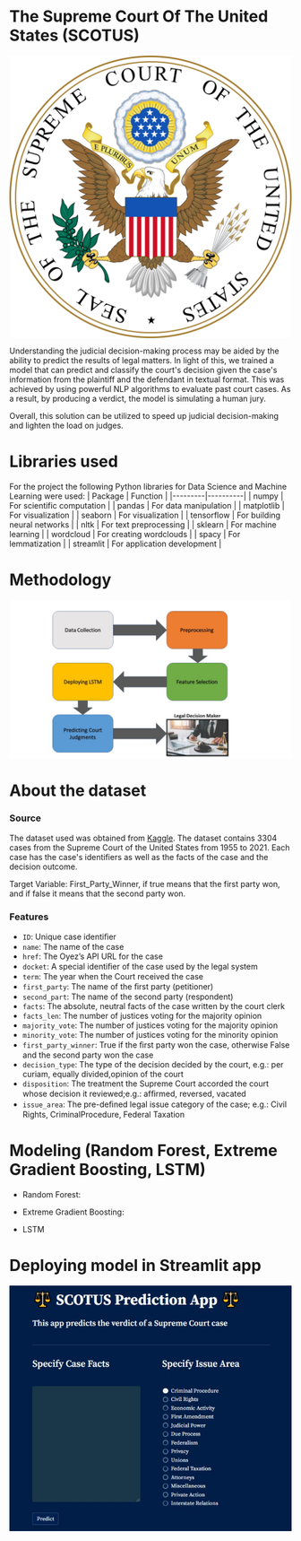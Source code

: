 # The Supreme Court Of The United States (SCOTUS)

<img src="images/scotus_seal.png" alt="scotus image" style="display: block; margin-left: auto; margin-right: auto"/>

Understanding the judicial decision-making process may be aided by the ability to predict the results of legal matters. In light of this, we trained a model that can predict and classify the court's decision given the case's information from the plaintiff and the defendant in textual format. This was achieved by using powerful NLP algorithms to evaluate past court cases. As a result, by producing a verdict, the model is simulating a human jury. 

Overall, this solution can be utilized to speed up judicial decision-making and lighten the load on judges.

# Libraries used

For the project the following Python libraries for Data Science and Machine Learning were used:
| Package | Function |
|---------|----------|
| numpy | For scientific computation |
| pandas | For data manipulation |
| matplotlib | For visualization |
| seaborn | For visualization |
| tensorflow | For building neural networks |
| nltk | For text preprocessing |
| sklearn | For machine learning |
| wordcloud | For creating wordclouds |
| spacy | For lemmatization |
| streamlit | For application development |

# Methodology

<img src="images/methodology.jpg" alt="framework" style="display: block; margin-left: auto; margin-right: auto"/>

# About the dataset

### Source

The dataset used was obtained from [Kaggle](https://www.kaggle.com/datasets/deepcontractor/supreme-court-judgment-prediction).
The dataset contains 3304 cases from the Supreme Court of the United States from 1955 to 2021. Each case has the case's identifiers as well as the facts of the case and the decision outcome.

Target Variable: First_Party_Winner, if true means that the first party won, and if false it means that the second party won.

### Features

- `ID`: Unique case identiﬁer 
- `name`: The name of the case
- `href`: The Oyez’s API URL for the case 
- `docket`: A special identiﬁer of the case used by the legal system
- `term`: The year when the Court received the case
- `first_party`: The name of the ﬁrst party (petitioner)
- `second_part`: The name of the second party (respondent)
- `facts`: The absolute, neutral facts of the case written by the court clerk
- `facts_len`: The number of justices voting for the majority opinion
- `majority_vote`: The number of justices voting for the majority opinion
- `minority_vote`: The number of justices voting for the minority opinion
- `first_party_winner`: True if the ﬁrst party won the case, otherwise False and the second party won the case
- `decision_type`: The type of the decision decided by the court, e.g.: per curiam, equally divided,opinion of the court
- `disposition`: The treatment the Supreme Court accorded the court whose decision it reviewed;e.g.: afﬁrmed, reversed, vacated
- `issue_area`: The pre-deﬁned legal issue category of the case; e.g.: Civil Rights, CriminalProcedure, Federal Taxation

# Modeling (Random Forest, Extreme Gradient Boosting, LSTM)

- Random Forest:

- Extreme Gradient Boosting:

- LSTM

# Deploying model in Streamlit app

<img src="images/app_homepage.jpg" alt="framework" style="display: block; margin-left: auto; margin-right: auto"/>


